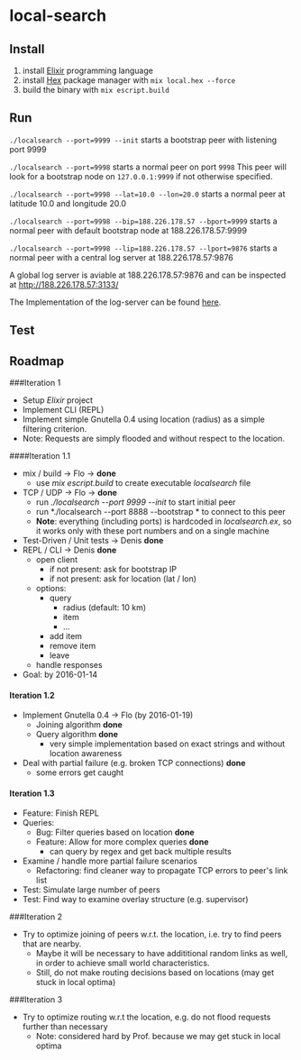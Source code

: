 # local-search

## Install 

1. install [Elixir](http://elixir-lang.org/install.html) programming language
2. install [Hex](https://hex.pm/) package manager with `mix local.hex --force`
3. build the binary with `mix escript.build`

## Run

`./localsearch --port=9999 --init` starts a bootstrap peer with listening port 9999

`./localsearch --port=9998` starts a normal peer on port `9998`
This peer will look for a bootstrap node on `127.0.0.1:9999` if not otherwise specified.

`./localsearch --port=9998 --lat=10.0 --lon=20.0` starts a normal peer at latitude 10.0 and longitude 20.0

`./localsearch --port=9998 --bip=188.226.178.57 --bport=9999` starts a normal peer with default bootstrap node at 188.226.178.57:9999

`./localsearch --port=9998 --lip=188.226.178.57 --lport=9876` starts a normal peer with a central log server at 188.226.178.57:9876

A global log server is aviable at 188.226.178.57:9876 and can be inspected at http://188.226.178.57:3133/

The Implementation of the log-server can be found [here](https://github.com/mhhf/localsearch-viz).

## Test




## Roadmap 
###Iteration 1

* Setup *Elixir* project
* Implement CLI (REPL)
* Implement simple Gnutella 0.4 using location (radius) as a simple filtering criterion.
* Note: Requests are simply flooded and without respect to the location.

####Iteration 1.1

* mix / build -> Flo -> **done** 
    * use *mix escript.build* to create executable *localsearch* file
* TCP / UDP -> Flo -> **done**
    * run *./localsearch --port 9999 --init* to start initial peer
    * run *./localsearch --port 8888 --bootstrap * to connect to this peer
    * **Note**: everything (including ports) is hardcoded in *localsearch.ex*, so it works only with these port numbers and on a single machine
* Test-Driven / Unit tests -> Denis **done**
* REPL / CLI -> Denis **done** 
    * open client
        * if not present: ask for bootstrap IP
        * if not present: ask for location (lat / lon) 
    * options: 
        * query
            - radius (default: 10 km)
            - item
            - ...
        * add item
        * remove item
        * leave
    * handle responses
* Goal: by 2016-01-14

#### Iteration 1.2

* Implement Gnutella 0.4 -> Flo (by 2016-01-19)
    * Joining algorithm **done**
    * Query algorithm **done**
        * very simple implementation based on exact strings and without location awareness 
* Deal with partial failure (e.g. broken TCP connections) **done**
    * some errors get caught    

#### Iteration 1.3

* Feature: Finish REPL
* Queries:
    * Bug: Filter queries based on location **done**
    * Feature: Allow for more complex queries **done**
        - can query by regex and get back multiple results
* Examine / handle more partial failure scenarios
    * Refactoring: find cleaner way to propagate TCP errors to peer's link list
* Test: Simulate large number of peers
* Test: Find way to examine overlay structure (e.g. supervisor)

###Iteration 2

* Try to optimize joining of peers w.r.t. the location, i.e. try to find peers that are nearby.
    * Maybe it will be necessary to have addititional random links as well, in order to achieve small world characteristics.
    * Still, do not make routing decisions based on locations (may get stuck in local optima)

###Iteration 3
* Try to optimize routing w.r.t the location, e.g. do not flood requests further than necessary
    * Note: considered hard by Prof. because we may get stuck in local optima
